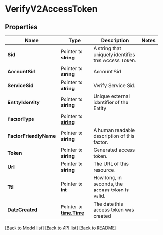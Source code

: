 # VerifyV2AccessToken

## Properties

Name | Type | Description | Notes
------------ | ------------- | ------------- | -------------
**Sid** | Pointer to **string** | A string that uniquely identifies this Access Token. |
**AccountSid** | Pointer to **string** | Account Sid. |
**ServiceSid** | Pointer to **string** | Verify Service Sid. |
**EntityIdentity** | Pointer to **string** | Unique external identifier of the Entity |
**FactorType** | Pointer to [**string**](AccessTokenEnumFactorTypes.md) |  |
**FactorFriendlyName** | Pointer to **string** | A human readable description of this factor. |
**Token** | Pointer to **string** | Generated access token. |
**Url** | Pointer to **string** | The URL of this resource. |
**Ttl** | Pointer to **int** | How long, in seconds, the access token is valid. |
**DateCreated** | Pointer to [**time.Time**](time.Time.md) | The date this access token was created |

[[Back to Model list]](../README.md#documentation-for-models) [[Back to API list]](../README.md#documentation-for-api-endpoints) [[Back to README]](../README.md)


